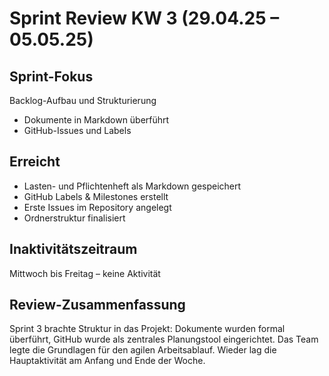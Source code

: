 # Sprint Review KW 3 (29.04.25 – 05.05.25)

## Sprint-Fokus
Backlog-Aufbau und Strukturierung
- Dokumente in Markdown überführt
- GitHub-Issues und Labels

## Erreicht
- Lasten- und Pflichtenheft als Markdown gespeichert
- GitHub Labels & Milestones erstellt
- Erste Issues im Repository angelegt
- Ordnerstruktur finalisiert

## Inaktivitätszeitraum
Mittwoch bis Freitag – keine Aktivität

## Review-Zusammenfassung
Sprint 3 brachte Struktur in das Projekt: Dokumente wurden formal überführt, GitHub wurde als zentrales Planungstool eingerichtet. 
Das Team legte die Grundlagen für den agilen Arbeitsablauf. 
Wieder lag die Hauptaktivität am Anfang und Ende der Woche.

